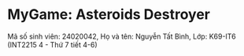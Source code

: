 # MyGame: Asteroids Destroyer
Mã số sinh viên: 24020042,
Họ và tên: Nguyễn Tất Bình,
Lớp: K69-IT6 (INT2215 4 - Thứ 7 tiết 4-6)
